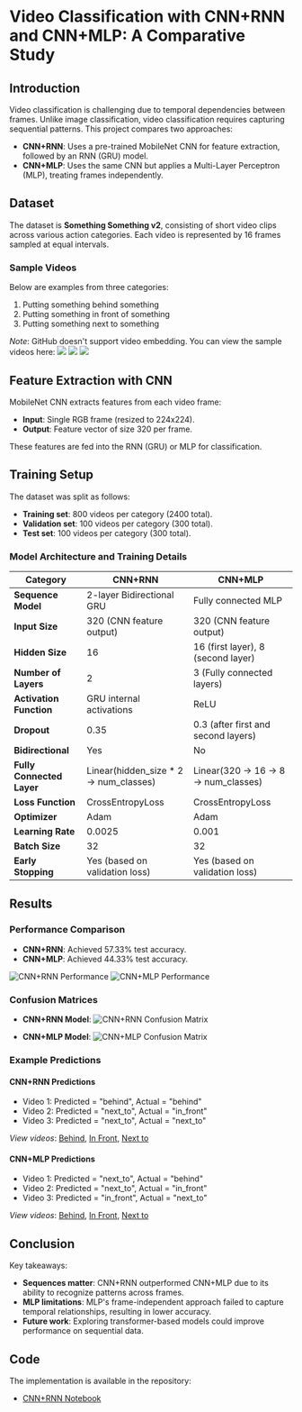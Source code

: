 # Video Classification with CNN+RNN and CNN+MLP: A Comparative Study

## Introduction
Video classification is challenging due to temporal dependencies between frames. Unlike image classification, video classification requires capturing sequential patterns. This project compares two approaches:

- **CNN+RNN**: Uses a pre-trained MobileNet CNN for feature extraction, followed by an RNN (GRU) model.
- **CNN+MLP**: Uses the same CNN but applies a Multi-Layer Perceptron (MLP), treating frames independently.

## Dataset
The dataset is **Something Something v2**, consisting of short video clips across various action categories. Each video is represented by 16 frames sampled at equal intervals.

### Sample Videos
Below are examples from three categories:
1. Putting something behind something
2. Putting something in front of something
3. Putting something next to something

*Note*: GitHub doesn't support video embedding. You can view the sample videos here:
![](assets/behind.gif)
![](assets/in_front.gif)
![](assets/next_to.gif)

## Feature Extraction with CNN
MobileNet CNN extracts features from each video frame:
- **Input**: Single RGB frame (resized to 224x224).
- **Output**: Feature vector of size 320 per frame.

These features are fed into the RNN (GRU) or MLP for classification.

## Training Setup
The dataset was split as follows:
- **Training set**: 800 videos per category (2400 total).
- **Validation set**: 100 videos per category (300 total).
- **Test set**: 100 videos per category (300 total).

### Model Architecture and Training Details
| Category                | CNN+RNN                          | CNN+MLP                          |
|-------------------------|----------------------------------|----------------------------------|
| **Sequence Model**      | 2-layer Bidirectional GRU        | Fully connected MLP              |
| **Input Size**          | 320 (CNN feature output)         | 320 (CNN feature output)         |
| **Hidden Size**         | 16                               | 16 (first layer), 8 (second layer) |
| **Number of Layers**    | 2                                | 3 (Fully connected layers)       |
| **Activation Function** | GRU internal activations         | ReLU                             |
| **Dropout**             | 0.35                             | 0.3 (after first and second layers) |
| **Bidirectional**       | Yes                              | No                               |
| **Fully Connected Layer** | Linear(hidden_size * 2 → num_classes) | Linear(320 → 16 → 8 → num_classes) |
| **Loss Function**       | CrossEntropyLoss                 | CrossEntropyLoss                 |
| **Optimizer**           | Adam                             | Adam                             |
| **Learning Rate**       | 0.0025                           | 0.001                            |
| **Batch Size**          | 32                               | 32                               |
| **Early Stopping**      | Yes (based on validation loss)   | Yes (based on validation loss)   |

## Results

### Performance Comparison
- **CNN+RNN**: Achieved 57.33% test accuracy.
- **CNN+MLP**: Achieved 44.33% test accuracy.

![CNN+RNN Performance](assets/rnn.png)
![CNN+MLP Performance](assets/mlp.png)

### Confusion Matrices
- **CNN+RNN Model**:
  ![CNN+RNN Confusion Matrix](assets/confusion_rnn.png)

- **CNN+MLP Model**:
  ![CNN+MLP Confusion Matrix](assets/confusion_mlp.png)

### Example Predictions
#### CNN+RNN Predictions
- Video 1: Predicted = "behind", Actual = "behind"
- Video 2: Predicted = "next_to", Actual = "in_front"
- Video 3: Predicted = "next_to", Actual = "next_to"

*View videos*: [Behind](assets/behind.gif), [In Front](assets/in_front.gif), [Next to](assets/next_to.gif)

#### CNN+MLP Predictions
- Video 1: Predicted = "next_to", Actual = "behind"
- Video 2: Predicted = "next_to", Actual = "in_front"
- Video 3: Predicted = "in_front", Actual = "next_to"

*View videos*: [Behind](assets/behind.gif), [In Front](assets/in_front.gif), [Next to](assets/next_to.gif)

## Conclusion
Key takeaways:
- **Sequences matter**: CNN+RNN outperformed CNN+MLP due to its ability to recognize patterns across frames.
- **MLP limitations**: MLP's frame-independent approach failed to capture temporal relationships, resulting in lower accuracy.
- **Future work**: Exploring transformer-based models could improve performance on sequential data.

## Code
The implementation is available in the repository:
- [CNN+RNN Notebook](cnn_rnn.ipynb)